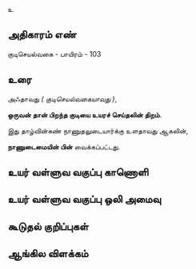 உ


## அதிகாரம் எண்

குடிசெயல்வகை - பாயிரம் - 103 	
## உரை

அஃதாவது _( குடிசெயல்வகையாவது )_,  

**ஒருவன் தான் பிறந்த குடியை உயரச் செய்தலின் திறம்**.  

இது தாழ்வின்கண் நாணுதலுடையார்க்கு உளதாவது ஆகலின்,  

**நாணுடைமையின் பின்** வைக்கப்பட்டது.
## உயர் வள்ளுவ வகுப்பு காணொளி


## உயர் வள்ளுவ வகுப்பு ஒலி அமைவு 


## கூடுதல் குறிப்புகள்


## ஆங்கில விளக்கம்

